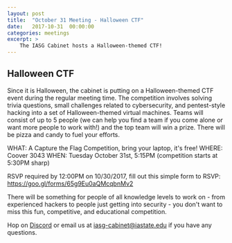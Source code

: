 ```yaml
---
layout: post
title:  "October 31 Meeting - Halloween CTF"
date:   2017-10-31  00:00:00
categories: meetings
excerpt: >
    The IASG Cabinet hosts a Halloween-themed CTF!
---
```

Halloween CTF
-------------
Since it is Halloween, the cabinet is putting on a Halloween-themed CTF event
during the regular meeting time. The competition involves solving trivia
questions, small challenges related to cybersecurity, and pentest-style hacking into
a set of Halloween-themed virtual machines. Teams will consist of up to 5
people (we can help you find a team if you come alone or want more people to
work with!) and the top team will win a prize. There will be pizza and candy to
fuel your efforts.

WHAT: A Capture the Flag Competition, bring your laptop, it's free!
WHERE: Coover 3043
WHEN: Tuesday October 31st, 5:15PM (competition starts at 5:30PM sharp)

RSVP required by 12:00PM on 10/30/2017, fill out this simple form to RSVP:
https://goo.gl/forms/65g9Eu0aQMcqbnMv2

There will be something for people of all knowledge levels to work on - from
experienced hackers to people just getting into security - you don't want to
miss this fun, competitive, and educational competition. 

Hop on [Discord](https://discord.gg/3xxec7V5zN) or email us at iasg-cabinet@iastate.edu if you
have any questions.
